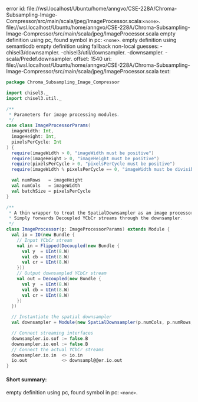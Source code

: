 error id: file://wsl.localhost/Ubuntu/home/anngvo/CSE-228A/Chroma-Subsampling-Image-Compressor/src/main/scala/jpeg/ImageProcessor.scala:`<none>`.
file://wsl.localhost/Ubuntu/home/anngvo/CSE-228A/Chroma-Subsampling-Image-Compressor/src/main/scala/jpeg/ImageProcessor.scala
empty definition using pc, found symbol in pc: `<none>`.
empty definition using semanticdb
empty definition using fallback
non-local guesses:
	 -chisel3/downsampler.
	 -chisel3/util/downsampler.
	 -downsampler.
	 -scala/Predef.downsampler.
offset: 1540
uri: file://wsl.localhost/Ubuntu/home/anngvo/CSE-228A/Chroma-Subsampling-Image-Compressor/src/main/scala/jpeg/ImageProcessor.scala
text:
```scala
package Chroma_Subsampling_Image_Compressor

import chisel3._
import chisel3.util._

/**
 * Parameters for image processing modules.
 */
case class ImageProcessorParams(
  imageWidth: Int,
  imageHeight: Int,
  pixelsPerCycle: Int
) {
  require(imageWidth > 0, "imageWidth must be positive")
  require(imageHeight > 0, "imageHeight must be positive")
  require(pixelsPerCycle > 0, "pixelsPerCycle must be positive")
  require(imageWidth % pixelsPerCycle == 0, "imageWidth must be divisible by pixelsPerCycle")

  val numRows   = imageHeight
  val numCols   = imageWidth
  val batchSize = pixelsPerCycle
}

/**
 * A thin wrapper to treat the SpatialDownsampler as an image processor.
 * Simply forwards Decoupled YCbCr streams through the downsampler.
 */
class ImageProcessor(p: ImageProcessorParams) extends Module {
  val io = IO(new Bundle {
    // Input YCbCr stream
    val in = Flipped(Decoupled(new Bundle {
      val y  = UInt(8.W)
      val cb = UInt(8.W)
      val cr = UInt(8.W)
    }))
    // Output downsampled YCbCr stream
    val out = Decoupled(new Bundle {
      val y  = UInt(8.W)
      val cb = UInt(8.W)
      val cr = UInt(8.W)
    })
  })

  // Instantiate the spatial downsampler
  val downsampler = Module(new SpatialDownsampler(p.numCols, p.numRows, p.batchSize))

  // Connect streaming interfaces
  downsampler.io.sof := false.B
  downsampler.io.eol := false.B
  // Connect the actual YCbCr streams
  downsampler.io.in  <> io.in
  io.out             <> downsampl@@er.io.out
}

```


#### Short summary: 

empty definition using pc, found symbol in pc: `<none>`.